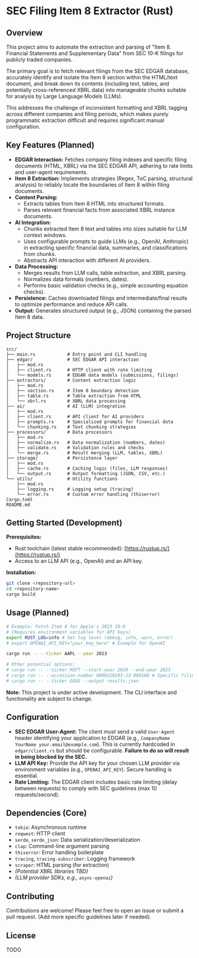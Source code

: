 # SEC Filing Item 8 Extractor (Rust)

## Overview

This project aims to automate the extraction and parsing of "Item 8. Financial Statements and Supplementary Data" from SEC 10-K filings for publicly traded companies.

The primary goal is to fetch relevant filings from the SEC EDGAR database, accurately identify and isolate the Item 8 section within the HTML/text document, and break down its contents (including text, tables, and potentially cross-referenced XBRL data) into manageable chunks suitable for analysis by Large Language Models (LLMs).

This addresses the challenge of inconsistent formatting and XBRL tagging across different companies and filing periods, which makes purely programmatic extraction difficult and requires significant manual configuration.

## Key Features (Planned)

* **EDGAR Interaction:** Fetches company filing indexes and specific filing documents (HTML, XBRL) via the SEC EDGAR API, adhering to rate limits and user-agent requirements.
* **Item 8 Extraction:** Implements strategies (Regex, ToC parsing, structural analysis) to reliably locate the boundaries of Item 8 within filing documents.
* **Content Parsing:**
  * Extracts tables from Item 8 HTML into structured formats.
  * Parses relevant financial facts from associated XBRL instance documents.
* **AI Integration:**
  * Chunks extracted Item 8 text and tables into sizes suitable for LLM context windows.
  * Uses configurable prompts to guide LLMs (e.g., OpenAI, Anthropic) in extracting specific financial data, summaries, and classifications from chunks.
  * Abstracts API interaction with different AI providers.
* **Data Processing:**
  * Merges results from LLM calls, table extraction, and XBRL parsing.
  * Normalizes data formats (numbers, dates).
  * Performs basic validation checks (e.g., simple accounting equation checks).
* **Persistence:** Caches downloaded filings and intermediate/final results to optimize performance and reduce API calls.
* **Output:** Generates structured output (e.g., JSON) containing the parsed Item 8 data.

## Project Structure

```text
src/
├── main.rs            # Entry point and CLI handling
├── edgar/             # SEC EDGAR API interaction
│   ├── mod.rs
│   ├── client.rs      # HTTP client with rate limiting
│   └── models.rs      # EDGAR data models (submissions, filings)
├── extractors/        # Content extraction logic
│   ├── mod.rs
│   ├── section.rs     # Item 8 boundary detection
│   ├── table.rs       # Table extraction from HTML
│   └── xbrl.rs        # XBRL data processing
├── ai/                # AI (LLM) integration
│   ├── mod.rs
│   ├── client.rs      # API client for AI providers
│   ├── prompts.rs     # Specialized prompts for financial data
│   └── chunking.rs    # Text chunking strategies
├── processors/        # Data processors
│   ├── mod.rs
│   ├── normalize.rs   # Data normalization (numbers, dates)
│   ├── validate.rs    # Validation rules and checks
│   └── merge.rs       # Result merging (LLM, tables, XBRL)
├── storage/           # Persistence layer
│   ├── mod.rs
│   ├── cache.rs       # Caching logic (files, LLM responses)
│   └── output.rs      # Output formatting (JSON, CSV, etc.)
└── utils/             # Utility functions
    ├── mod.rs
    ├── logging.rs     # Logging setup (tracing)
    └── error.rs       # Custom error handling (thiserror)
Cargo.toml
README.md
```

## Getting Started (Development)

**Prerequisites:**

* Rust toolchain (latest stable recommended): [https://rustup.rs/](https://rustup.rs/)
* Access to an LLM API (e.g., OpenAI) and an API key.

**Installation:**

```bash
git clone <repository-url>
cd <repository-name>
cargo build
```

## Usage (Planned)

```bash
# Example: Fetch Item 8 for Apple's 2023 10-K
# (Requires environment variables for API keys)
export RUST_LOG=info # Set log level (debug, info, warn, error)
# export OPENAI_API_KEY="your_key_here" # Example for OpenAI

cargo run -- --ticker AAPL --year 2023

# Other potential options:
# cargo run -- --ticker MSFT --start-year 2020 --end-year 2023
# cargo run -- --accession-number 0000320193-23-000106 # Specific filing
# cargo run -- --ticker GOOG --output results.json
```

**Note:** This project is under active development. The CLI interface and functionality are subject to change.

## Configuration

* **SEC EDGAR User-Agent:** The client *must* send a valid `User-Agent` header identifying your application to EDGAR (e.g., `CompanyName YourName your.email@example.com`). This is currently hardcoded in `edgar/client.rs` but should be configurable. **Failure to do so will result in being blocked by the SEC.**
* **LLM API Key:** Provide the API key for your chosen LLM provider via environment variables (e.g., `OPENAI_API_KEY`). Secure handling is essential.
* **Rate Limiting:** The EDGAR client includes basic rate limiting (delay between requests) to comply with SEC guidelines (max 10 requests/second).

## Dependencies (Core)

* `tokio`: Asynchronous runtime
* `reqwest`: HTTP client
* `serde`, `serde_json`: Data serialization/deserialization
* `clap`: Command-line argument parsing
* `thiserror`: Error handling boilerplate
* `tracing`, `tracing-subscriber`: Logging framework
* `scraper`: HTML parsing (for extraction)
* *(Potential XBRL libraries TBD)*
* *(LLM provider SDKs, e.g., `async-openai`)*

## Contributing

Contributions are welcome! Please feel free to open an issue or submit a pull request. (Add more specific guidelines later if needed).

## License

TODO
